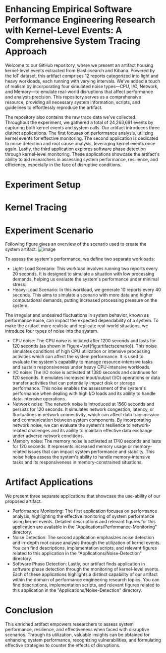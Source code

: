 # Enhancing Empirical Software Performance Engineering Research with Kernel-Level Events: A Comprehensive System Tracing Approach
Welcome to our GitHub repository, where we present an artifact housing kernel-level events extracted from Elasticsearch and Kibana. Powered by the IoT dataset, this artifact comprises 12 reports categorized into light and heavy workloads, each running with varying intervals. We've added a touch of realism by incorporating four simulated noise types—CPU, I/O, Network, and Memory—to emulate real-world disruptions that affect performance and analysis precision. This repository serves as a comprehensive resource, providing all necessary system information, scripts, and guidelines to effortlessly reproduce the artifact.

The repository also contains the raw trace data we've collected. Throughout the experiment, we gathered a total of 24,263,691 events by capturing both kernel events and system calls. Our artifact introduces three distinct applications. The first focuses on performance analysis, utilizing kernel events for effective monitoring. The second application is dedicated to noise detection and root cause analysis, leveraging kernel events once again. Lastly, the third application explores software phase detection through kernel-level monitoring. These applications showcase the artifact's ability to aid researchers in assessing system performance, resilience, and efficiency, especially in the face of disruptive conditions.

# Experiment Setup

# Kernel Tracing

# Experiment Scenario
Following figure gives an overview of the scenario used to create the system artifact. 
![image](https://github.com/mnoferestibrocku/dataset-repo/assets/131692985/5a332c24-baa0-48a9-b823-e9d345110a70)

To assess the system's performance, we define two separate workloads:
* Light-Load Scenario: This workload involves running two reports every 20 seconds. It is designed to simulate a situation with low processing demands, helping us evaluate the system's performance under minimal stress.
* Heavy-Load Scenario: In this workload, we generate 10 reports every 40 seconds. This aims to simulate a scenario with more data and higher computational demands, putting increased processing pressure on the system.

The irregular and undesired fluctuations in system behavior, known as performance noise, can impact the expected dependability of a system. To make the artifact more realistic and replicate real-world situations, we introduce four types of noise into the system. 
* CPU noise: The CPU noise is initiated  after 1200 seconds and lasts for 120 seconds (as shown in Figure~\ref{fig:artifactscenario}). This noise simulates conditions of high CPU utilization or intensive processing activities which can affect the system performance. It is used to evaluate the system's capability to manage resource-intensive tasks and sustain  responsiveness under heavy CPU-intensive workloads.
* I/O noise: The I/O noise is activated at 1380 seconds and continues for 120 seconds. It emulates increased input/output (I/O) operations or data transfer activities that can potentially impact disk or storage performance. This noise enables the assessment of the system's performance when dealing with high I/O loads and its ability to handle data-intensive operations.
* Network noise: The network noise is introduced at 1560 seconds and persists for 120 seconds. It simulates network congestion, latency, or fluctuations in network connectivity, which can affect data transmission and communication between system components. By incorporating network noise, we can evaluate the system's resilience to network-related challenges and its ability to maintain effective data exchange under adverse network conditions.
* Memory noise: The memory noise is activated at 1740 seconds and lasts for 120 seconds. It represents increased memory usage or memory-related issues that can impact system performance and stability. This noise helps assess the system's ability to handle memory-intensive tasks and its responsiveness in memory-constrained situations.

# Artifact Applications
 
We present three separate applications that showcase the use-ability of our proposed artifact. 
* Performance Monitoring: The first application focuses on performance analysis, highlighting the effective monitoring of system performance using kernel events. Detailed descriptions and relevant figures for this application are available in the "Applications/Performance-Monitoring" directory.
* Noise Detection: The second application emphasizes noise detection and in-depth root cause analysis through the utilization of kernel events. You can find descriptions, implementation scripts, and relevant figures related to this application in the "Applications/Noise-Detection" directory.
* Software Phase Detection: Lastly, our artifact finds application in software phase detection through the monitoring of kernel-level events. Each of these applications highlights a distinct capability of our artifact within the domain of performance engineering research topics. You can find descriptions, implementation scripts, and relevant figures related to this application in the "Applications/Noise-Detection" directory.


# Conclusion

This enriched artifact empowers researchers to assess system performance, resilience, and effectiveness when faced with disruptive scenarios. Through its utilization, valuable insights can be obtained for enhancing system performance, recognizing vulnerabilities, and formulating effective strategies to counter the effects of disruptions.

